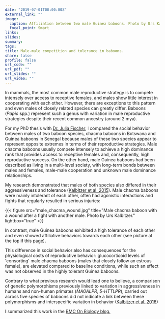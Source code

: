```yaml
---
date: "2019-07-01T00:00:00Z"
external_link: ""
image:
  caption: Affiliation between two male Guinea baboons. Photo by Urs Kalbitzer.
  focal_point: Smart
links:
slides:
summary: 
tags:
title: Male-male competition and tolerance in baboons.
share: false
profile: false
url_code: ""
url_pdf: ""
url_slides: ""
url_video: ""
---
```


In mammals, the most common male reproductive strategy is to compete intensely over access to receptive females, and males show little interest in cooperating with each other. However, there are exceptions to this pattern and even males of closely related species can greatly differ. Baboons (*Papio* spp.) represent such a genus with variation in male reproductive strategies despite their recent common ancestry (around 2 mya).

For my PhD thesis with [Dr. Julia Fischer](http://www.dpz.eu/en/unit/cognitive-ethology/about-us.html), I compared the social behavior between males of two baboon species, chacma baboons in Botswana and Guinea baboons in Senegal because males of these two species appear to represent opposite extremes in terms of their reproductive strategies. Male chacma baboons usually compete intensely to achieve a high dominance rank that provides access to receptive females and, consequently, high reproductive success. On the other hand, male Guinea baboons had been described as living in a multi-level society, with long-term bonds between males and females, male-male cooperation and unknown male dominance relationships.

My research demonstrated that males of both species also differed in their aggressiveness and tolerance ([Kalbitzer et al. 2015](https://doi.org/10.1016/j.yhbeh.2015.08.013)). Male chacma baboons were mainly intolerant of each other, often had agonistic interactions and fights that regularly resulted in serious injuries:

{{< figure src="male_chacma_wound.jpg" title="Male chacma baboon with a wound after a fight with another male. Photo by Urs Kalbitzer." lightbox="true" >}}

In contrast, male Guinea baboons exhibited a high tolerance of each other and even showed affiliative behaviors towards each other (see picture at the top if this page).

This difference in social behavior also has consequences for the physiological costs of reproductive behavior: glucocorticoid levels of 'consorting' male chacma baboons (males that closely follow an estrous female), are elevated compared to baseline conditions, while such an effect was not observed in the highly tolerant Guinea baboons.

Contrary to what previous research would lead one to believe, a comparison of genetic polymorphisms previously linked to variation in aggressiveness in humans and non-human primates (_MAOALPR_, _5-HTTLPR_), carried out across five species of baboons did not indicate a link between these polymorphisms and interspecific variation in behavior ([Kalbitzer et al. 2016](https://doi.org/10.1186/s12862-016-0693-1))

I summarized this work in the [BMC On Biology blog.](http://blogs.biomedcentral.com/on-biology/2016/07/29/investigating-aggression-inter-specific-differences-baboon-behavior/)

